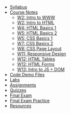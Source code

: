 - [Syllabus](syllabus.md)
- [Course Notes](lecture-notes.md)
  - [W2: Intro to WWW](week-2-1.md)
  - [W2: Intro to HTML](week-2-2.md)
  - [W4: HTML Basics 1](week-4.md)
  - [W5: HTML Basics 2](week-5-1.md)
  - [W5: CSS Basics 1](week-5-2.md)
  - [W7: CSS Basics 2](week-7.md)
  - [W8: CSS Page Layout](week-8.md)
  - [W11: Responsive Design](week-11.md)
  - [W12: HTML Tables](week-12-1.md)
  - [W12: HTML Forms](week-12-2.md)
  - [W13: Intro to JS + DOM](week-13.md)
- [Code Demo Files](https://github.com/Parsa-Rajabi/CIS145/tree/main/code-demo)
- [Labs](labs.md)
- [Assignments](assignments.md)
- [Quizzes](quiz.md)
- [Final Exam](final.md)
- [Final Exam Practice](final-practice.md)
- [Resources](resources.md)

<!-- <form action="https://github.com/hibbitts-design/docsify-open-course-starter-kit/generate" target="_blank">
  <input type="submit" value="Use this Template on GitHub" style="cursor: pointer;margin-top:12px;padding:8px;background-color:#FFFFFF;border:1px solid #0374B5;border-radius:.25rem;color:#0374B5;display:inline-block;text-align:center;text-decoration:none;width:250px;-webkit-text-size-adjust:none;mso-hide:all;" />
</form> -->
